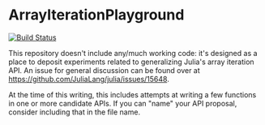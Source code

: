 # ArrayIterationPlayground

[![Build Status](https://travis-ci.org/timholy/ArrayIterationPlayground.jl.svg?branch=master)](https://travis-ci.org/timholy/ArrayIterationPlayground.jl)

This repository doesn't include any/much working code: it's designed as a place to deposit experiments related to generalizing Julia's array iteration API. An issue for general discussion can be found over at https://github.com/JuliaLang/julia/issues/15648.

At the time of this writing, this includes attempts at writing a few functions in one or more candidate APIs. If you can "name" your API proposal, consider including that in the file name.

